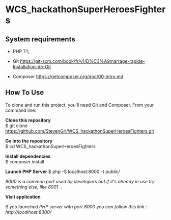 # WCS_hackathonSuperHeroesFighters

System requirements
-------------------

* PHP 7.1;

* Git https://git-scm.com/book/fr/v1/D%C3%A9marrage-rapide-Installation-de-Git

* Composer https://getcomposer.org/doc/00-intro.md

How To Use
----------

To clone and run this project, you'll need Git and Composer. From your command line:

**Clone this repository**  
$ git clone https://github.com/StevenGrl/WCS_hackathonSuperHeroesFighters.git

**Go into the repository**  
$ cd WCS_hackathonSuperHeroesFighters

**Install dependencies**  
$ composer install

**Launch PHP Server**
$ php -S localhost:8000 -t public/

*8000 is a common port used by developers but if it's already in use try something else, like 8001 ..*

**Visit application**

*If you launched PHP server with port 8000 you can follow this link : http://localhost:8000/*
